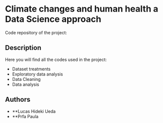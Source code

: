# Climate changes and human health a Data Science approach

Code repository of the project: 

## Description

Here you will find all the codes used in the project:

- Dataset treatments
- Exploratory data analysis
- Data Cleaning
- Data analysis

## Authors

* **Lucas Hideki Ueda
* **Prfa Paula
